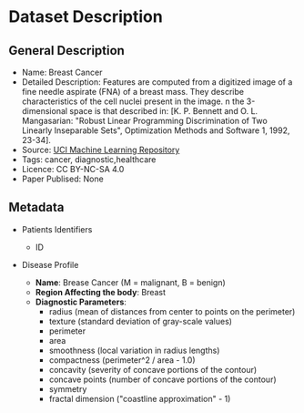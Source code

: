 # Dataset Description

## General Description

* Name: Breast Cancer 
* Detailed Description: Features are computed from a digitized image of a fine needle aspirate (FNA) of a breast mass. They describe characteristics of the cell nuclei present in the image. n the 3-dimensional space is that described in: [K. P. Bennett and O. L. Mangasarian: "Robust Linear Programming Discrimination of Two Linearly Inseparable Sets", Optimization Methods and Software 1, 1992, 23-34]. 
* Source: [UCI Machine Learning Repository](https://archive.ics.uci.edu/ml/datasets/Breast+Cancer+Wisconsin+%28Diagnostic%29)
* Tags: cancer, diagnostic,healthcare
* Licence: CC BY-NC-SA 4.0
* Paper Publised: None

## Metadata

* Patients Identifiers
  * ID

* Disease Profile
  * **Name**: Brease Cancer (M = malignant, B = benign)
  * **Region Affecting the body**: Breast
  * **Diagnostic Parameters**:  
    * radius (mean of distances from center to points on the perimeter)
    * texture (standard deviation of gray-scale values)
    * perimeter
    * area
    * smoothness (local variation in radius lengths)
    * compactness (perimeter^2 / area - 1.0)
    * concavity (severity of concave portions of the contour)
    * concave points (number of concave portions of the contour)
    * symmetry
    * fractal dimension ("coastline approximation" - 1)